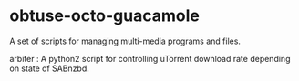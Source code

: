 # obtuse-octo-guacamole
A set of scripts for managing multi-media programs and files.

arbiter : A python2 script for controlling uTorrent download rate depending on state of SABnzbd.
